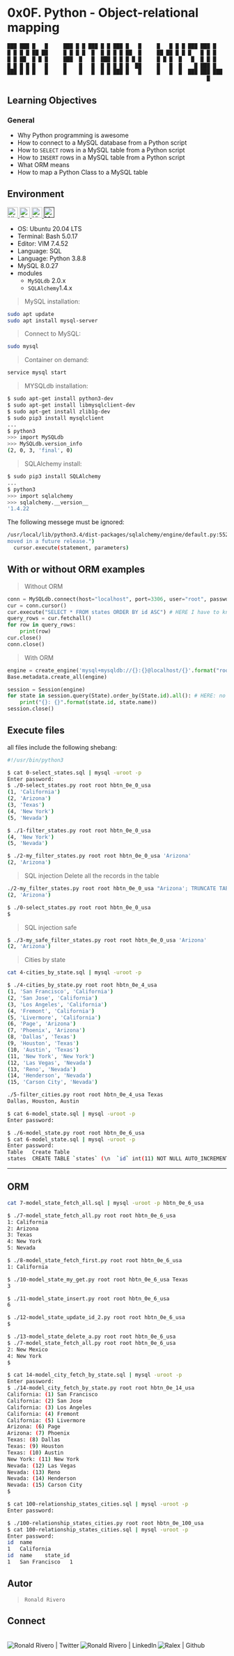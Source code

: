 # 0x0F. Python - Object-relational mapping

```sql
███ ███ █   █     ███ █ █ ███ █ █ ███ █   █     █   █ █ █ ███ ███ █
█ █ █ █ ██ ██     █ █ █ █  █  █ █ █ █ ██  █     ██ ██ █ █ █   █ █ █
█ █ ██  █ █ █     ███  █   █  ███ █ █ █ █ █     █ █ █  █   █  █ █ █
█ █ █ █ █   █     █    █   █  █ █ █ █ █  ██     █   █  █    █ ███ █
███ █ █ █   █     █    █   █  █ █ ███ █   █     █   █  █  ███ ███ ███
                                                                █
```

## Learning Objectives

### General

* Why Python programming is awesome
* How to connect to a MySQL database from a Python script
* How to ```SELECT``` rows in a MySQL table from a Python script
* How to ```INSERT``` rows in a MySQL table from a Python script
* What ORM means
* How to map a Python Class to a MySQL table

## Environment

<div>
<!-- Ubuntu --> <a href="https://ubuntu.com/" target="_blank"><img height="24px" src="https://raw.githubusercontent.com/ralexrivero/xelar_theme_profile/main/icons/ubuntu-icon.svg" alt="Ubuntu"> </a> <!-- GNU Bash --> <a href="https://www.vim.org/" target="_blank"><img height="24px" src="https://raw.githubusercontent.com/ralexrivero/xelar_theme_profile/main/icons/gnu-bash-logo.svg" alt="GNU Bash"> <!-- Vim --> <a href="https://www.vim.org/" target="_blank"><img height="24px" src="https://raw.githubusercontent.com/ralexrivero/xelar_theme_profile/main/icons/Vimlogo.svg" alt="Vim text editor"> </a> <!-- MySQL --> <a href="" target="_blank"><img height="24px" src="https://raw.githubusercontent.com/ralexrivero/xelar_theme_profile/main/icons/mysql.svg" alt="MySQL" > </a>
</div>

* OS: Ubuntu 20.04 LTS
* Terminal: Bash 5.0.17
* Editor: VIM 7.4.52
* Language: SQL
* Language: Python 3.8.8
* MySQL 8.0.27
* modules
  * ```MySQLdb``` 2.0.x
  * ```SQLAlchemy```1.4.x

>MySQL installation:

```bash
sudo apt update
sudo apt install mysql-server
```

> Connect to MySQL:

```bash
sudo mysql
```

> Container on demand:

```bash
service mysql start
```

> MYSQLdb installation:

```bash
$ sudo apt-get install python3-dev
$ sudo apt-get install libmysqlclient-dev
$ sudo apt-get install zlib1g-dev
$ sudo pip3 install mysqlclient
...
$ python3
>>> import MySQLdb
>>> MySQLdb.version_info
(2, 0, 3, 'final', 0)
```

> SQLAlchemy install:

```bash
$ sudo pip3 install SQLAlchemy
...
$ python3
>>> import sqlalchemy
>>> sqlalchemy.__version__
'1.4.22
```

The following messege must be ignored:

```bash
/usr/local/lib/python3.4/dist-packages/sqlalchemy/engine/default.py:552: Warning: (1681, "'@@SESSION.GTID_EXECUTED' is deprecated and will be re
moved in a future release.")
  cursor.execute(statement, parameters)
```

## With or without ORM examples

> Without ORM

```python
conn = MySQLdb.connect(host="localhost", port=3306, user="root", passwd="root", db="my_db", charset="utf8")
cur = conn.cursor()
cur.execute("SELECT * FROM states ORDER BY id ASC") # HERE I have to know SQL to grab all states in my database
query_rows = cur.fetchall()
for row in query_rows:
    print(row)
cur.close()
conn.close()
```

> With ORM

```python
engine = create_engine('mysql+mysqldb://{}:{}@localhost/{}'.format("root", "root", "my_db"), pool_pre_ping=True)
Base.metadata.create_all(engine)

session = Session(engine)
for state in session.query(State).order_by(State.id).all(): # HERE: no SQL query, only objects!
    print("{}: {}".format(state.id, state.name))
session.close()
```

## Execute files

all files include the following shebang:

```bash
#!/usr/bin/python3
```

```bash
$ cat 0-select_states.sql | mysql -uroot -p
Enter password:
$ ./0-select_states.py root root hbtn_0e_0_usa
(1, 'California')
(2, 'Arizona')
(3, 'Texas')
(4, 'New York')
(5, 'Nevada')
```

```bash
$ ./1-filter_states.py root root hbtn_0e_0_usa
(4, 'New York')
(5, 'Nevada')
```

```bash
$ ./2-my_filter_states.py root root hbtn_0e_0_usa 'Arizona'
(2, 'Arizona')
```

> SQL injection
  > Delete all the records in the table

```bash
./2-my_filter_states.py root root hbtn_0e_0_usa "Arizona'; TRUNCATE TABLE states ; SELECT * FROM states WHERE name = '"
(2, 'Arizona')
```

```bash
$ ./0-select_states.py root root hbtn_0e_0_usa
$
```

> SQL injection safe

```bash
$ ./3-my_safe_filter_states.py root root hbtn_0e_0_usa 'Arizona'
(2, 'Arizona')
```

> Cities by state

```bash
cat 4-cities_by_state.sql | mysql -uroot -p
```

```bash
$ ./4-cities_by_state.py root root hbtn_0e_4_usa
(1, 'San Francisco', 'California')
(2, 'San Jose', 'California')
(3, 'Los Angeles', 'California')
(4, 'Fremont', 'California')
(5, 'Livermore', 'California')
(6, 'Page', 'Arizona')
(7, 'Phoenix', 'Arizona')
(8, 'Dallas', 'Texas')
(9, 'Houston', 'Texas')
(10, 'Austin', 'Texas')
(11, 'New York', 'New York')
(12, 'Las Vegas', 'Nevada')
(13, 'Reno', 'Nevada')
(14, 'Henderson', 'Nevada')
(15, 'Carson City', 'Nevada')
```

```bash
./5-filter_cities.py root root hbtn_0e_4_usa Texas
Dallas, Houston, Austin
```

```bash
$ cat 6-model_state.sql | mysql -uroot -p
Enter password:
```

```bash
$ ./6-model_state.py root root hbtn_0e_6_usa
$ cat 6-model_state.sql | mysql -uroot -p
Enter password:
Table   Create Table
states  CREATE TABLE `states` (\n  `id` int(11) NOT NULL AUTO_INCREMENT,\n  `name` varchar(128) NOT NULL,\n  PRIMARY KEY (`id`)\n) ENGINE=InnoDB DEFAULT CHARSET=latin1
```

---

## ORM

```bash
cat 7-model_state_fetch_all.sql | mysql -uroot -p hbtn_0e_6_usa
```

```bash
$ ./7-model_state_fetch_all.py root root hbtn_0e_6_usa
1: California
2: Arizona
3: Texas
4: New York
5: Nevada
```

```bash
$ ./8-model_state_fetch_first.py root root hbtn_0e_6_usa
1: California
```

```bash
$ ./10-model_state_my_get.py root root hbtn_0e_6_usa Texas
3
```

```bash
$ ./11-model_state_insert.py root root hbtn_0e_6_usa
6
```

```bash
$ ./12-model_state_update_id_2.py root root hbtn_0e_6_usa
$
```

```bash
$ ./13-model_state_delete_a.py root root hbtn_0e_6_usa
$ ./7-model_state_fetch_all.py root root hbtn_0e_6_usa
2: New Mexico
4: New York
$
```

```bash
$ cat 14-model_city_fetch_by_state.sql | mysql -uroot -p
Enter password:
$ ./14-model_city_fetch_by_state.py root root hbtn_0e_14_usa
California: (1) San Francisco
California: (2) San Jose
California: (3) Los Angeles
California: (4) Fremont
California: (5) Livermore
Arizona: (6) Page
Arizona: (7) Phoenix
Texas: (8) Dallas
Texas: (9) Houston
Texas: (10) Austin
New York: (11) New York
Nevada: (12) Las Vegas
Nevada: (13) Reno
Nevada: (14) Henderson
Nevada: (15) Carson City
$
```

```bash
$ cat 100-relationship_states_cities.sql | mysql -uroot -p
Enter password:
```

```bash
$ ./100-relationship_states_cities.py root root hbtn_0e_100_usa
$ cat 100-relationship_states_cities.sql | mysql -uroot -p
Enter password:
id  name
1   California
id  name    state_id
1   San Francisco   1
```

## Autor

>```Ronald Rivero```

## Connect

<br>
<div>
<!-- Twitter -->
<a href="https://twitter.com/ralex_uy" target="_blank"> <img align="left" alt="Ronald Rivero | Twitter" src="https://img.shields.io/twitter/follow/ralex_uy?style=social"/> </a>
<!-- Linkedin -->
<a href="https://www.linkedin.com/in/ronald-rivero/" target="_blank"> <img align="left" alt="Ronald Rivero | LinkedIn" src="https://img.shields.io/badge/LinkedIn-Follow-blue?style=social&logo=linkedin"/> </a>
<!-- Github -->
<a href="https://github.com/ralexrivero/" target="_blank"> <img align="left" src="https://img.shields.io/github/followers/ralexrivero?style=social" alt="Ralex | Github"> </a>
</br>
</div>
